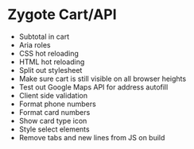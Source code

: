 # Zygote Cart/API

- Subtotal in cart
- Aria roles
- CSS hot reloading
- HTML hot reloading
- Split out stylesheet
- Make sure cart is still visible on all browser heights
- Test out Google Maps API for address autofill
- Client side validation
- Format phone numbers
- Format card numbers
- Show card type icon
- Style select elements
- Remove tabs and new lines from JS on build
